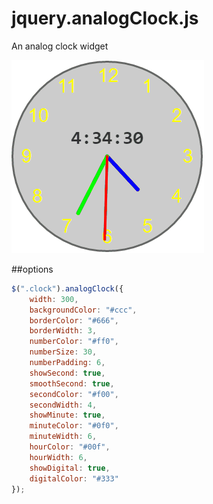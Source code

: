 # jquery.analogClock.js
An analog clock widget

![analogClockSmooth.gif](analogClockSmooth.gif)

##options

```javascript
$(".clock").analogClock({
	width: 300,
	backgroundColor: "#ccc",
	borderColor: "#666",
	borderWidth: 3,
	numberColor: "#ff0",
	numberSize: 30,
	numberPadding: 6,
	showSecond: true,
	smoothSecond: true,
	secondColor: "#f00",
	secondWidth: 4,
	showMinute: true,
	minuteColor: "#0f0",
	minuteWidth: 6,
	hourColor: "#00f",
	hourWidth: 6,
	showDigital: true,
	digitalColor: "#333"
});
```
